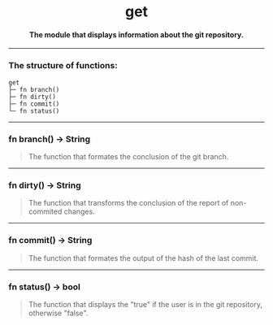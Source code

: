 <div align="center">
    <h1>get</h1>
    <h4>The module that displays information about the git repository.</h4>
</div>

---

### The structure of functions:

```
get
├─ fn branch()
├─ fn dirty()
├─ fn commit()
└─ fn status()
```

---

### fn branch() -> String

> The function that formates the conclusion of the git branch.

---

### fn dirty() -> String

> The function that transforms the conclusion of the report of non-commited changes.

---

### fn commit() -> String

> The function that formates the output of the hash of the last commit.

---

### fn status() -> bool

> The function that displays the "true" if the user is in the git repository, otherwise "false".
